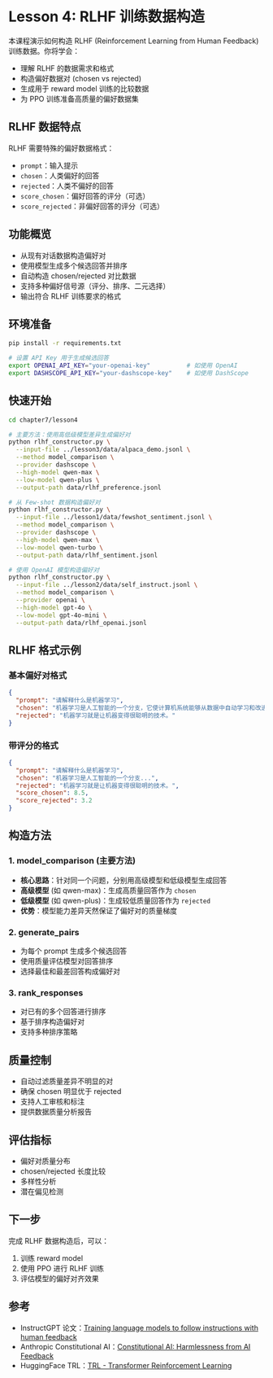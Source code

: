 # Lesson 4: RLHF 训练数据构造

本课程演示如何构造 RLHF (Reinforcement Learning from Human Feedback) 训练数据。你将学会：

- 理解 RLHF 的数据需求和格式
- 构造偏好数据对 (chosen vs rejected)
- 生成用于 reward model 训练的比较数据
- 为 PPO 训练准备高质量的偏好数据集

## RLHF 数据特点

RLHF 需要特殊的偏好数据格式：
- `prompt`：输入提示
- `chosen`：人类偏好的回答
- `rejected`：人类不偏好的回答
- `score_chosen`：偏好回答的评分（可选）
- `score_rejected`：非偏好回答的评分（可选）

## 功能概览

- 从现有对话数据构造偏好对
- 使用模型生成多个候选回答并排序
- 自动构造 chosen/rejected 对比数据
- 支持多种偏好信号源（评分、排序、二元选择）
- 输出符合 RLHF 训练要求的格式

## 环境准备

```bash
pip install -r requirements.txt

# 设置 API Key 用于生成候选回答
export OPENAI_API_KEY="your-openai-key"          # 如使用 OpenAI
export DASHSCOPE_API_KEY="your-dashscope-key"    # 如使用 DashScope
```

## 快速开始

```bash
cd chapter7/lesson4

# 主要方法：使用高低级模型差异生成偏好对
python rlhf_constructor.py \
  --input-file ../lesson3/data/alpaca_demo.jsonl \
  --method model_comparison \
  --provider dashscope \
  --high-model qwen-max \
  --low-model qwen-plus \
  --output-path data/rlhf_preference.jsonl

# 从 Few-shot 数据构造偏好对
python rlhf_constructor.py \
  --input-file ../lesson1/data/fewshot_sentiment.jsonl \
  --method model_comparison \
  --provider dashscope \
  --high-model qwen-max \
  --low-model qwen-turbo \
  --output-path data/rlhf_sentiment.jsonl

# 使用 OpenAI 模型构造偏好对
python rlhf_constructor.py \
  --input-file ../lesson2/data/self_instruct.jsonl \
  --method model_comparison \
  --provider openai \
  --high-model gpt-4o \
  --low-model gpt-4o-mini \
  --output-path data/rlhf_openai.jsonl
```

## RLHF 格式示例

### 基本偏好对格式
```json
{
  "prompt": "请解释什么是机器学习",
  "chosen": "机器学习是人工智能的一个分支，它使计算机系统能够从数据中自动学习和改进，而无需被明确编程。通过算法分析大量数据，机器学习模型可以识别模式、做出预测和决策。",
  "rejected": "机器学习就是让机器变得很聪明的技术。"
}
```

### 带评分的格式
```json
{
  "prompt": "请解释什么是机器学习",
  "chosen": "机器学习是人工智能的一个分支...",
  "rejected": "机器学习就是让机器变得很聪明的技术。",
  "score_chosen": 8.5,
  "score_rejected": 3.2
}
```

## 构造方法

### 1. model_comparison (主要方法)
- **核心思路**：针对同一个问题，分别用高级模型和低级模型生成回答
- **高级模型** (如 qwen-max)：生成高质量回答作为 `chosen`
- **低级模型** (如 qwen-plus)：生成较低质量回答作为 `rejected` 
- **优势**：模型能力差异天然保证了偏好对的质量梯度

### 2. generate_pairs
- 为每个 prompt 生成多个候选回答
- 使用质量评估模型对回答排序
- 选择最佳和最差回答构成偏好对

### 3. rank_responses
- 对已有的多个回答进行排序
- 基于排序构造偏好对
- 支持多种排序策略

## 质量控制

- 自动过滤质量差异不明显的对
- 确保 chosen 明显优于 rejected
- 支持人工审核和标注
- 提供数据质量分析报告

## 评估指标

- 偏好对质量分布
- chosen/rejected 长度比较
- 多样性分析
- 潜在偏见检测

## 下一步

完成 RLHF 数据构造后，可以：
1. 训练 reward model
2. 使用 PPO 进行 RLHF 训练
3. 评估模型的偏好对齐效果

## 参考

- InstructGPT 论文：[Training language models to follow instructions with human feedback](https://arxiv.org/abs/2203.02155)
- Anthropic Constitutional AI：[Constitutional AI: Harmlessness from AI Feedback](https://arxiv.org/abs/2212.08073)
- HuggingFace TRL：[TRL - Transformer Reinforcement Learning](https://github.com/huggingface/trl)
